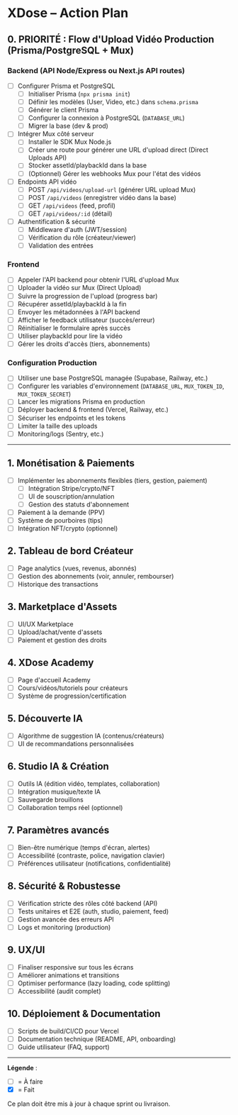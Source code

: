 # XDose – Action Plan

## 0. PRIORITÉ : Flow d'Upload Vidéo Production (Prisma/PostgreSQL + Mux)

### Backend (API Node/Express ou Next.js API routes)
- [ ] Configurer Prisma et PostgreSQL
  - [ ] Initialiser Prisma (`npx prisma init`)
  - [ ] Définir les modèles (User, Video, etc.) dans `schema.prisma`
  - [ ] Générer le client Prisma
  - [ ] Configurer la connexion à PostgreSQL (`DATABASE_URL`)
  - [ ] Migrer la base (dev & prod)
- [ ] Intégrer Mux côté serveur
  - [ ] Installer le SDK Mux Node.js
  - [ ] Créer une route pour générer une URL d'upload direct (Direct Uploads API)
  - [ ] Stocker assetId/playbackId dans la base
  - [ ] (Optionnel) Gérer les webhooks Mux pour l'état des vidéos
- [ ] Endpoints API vidéo
  - [ ] POST `/api/videos/upload-url` (générer URL upload Mux)
  - [ ] POST `/api/videos` (enregistrer vidéo dans la base)
  - [ ] GET `/api/videos` (feed, profil)
  - [ ] GET `/api/videos/:id` (détail)
- [ ] Authentification & sécurité
  - [ ] Middleware d'auth (JWT/session)
  - [ ] Vérification du rôle (créateur/viewer)
  - [ ] Validation des entrées

### Frontend
- [ ] Appeler l'API backend pour obtenir l'URL d'upload Mux
- [ ] Uploader la vidéo sur Mux (Direct Upload)
- [ ] Suivre la progression de l'upload (progress bar)
- [ ] Récupérer assetId/playbackId à la fin
- [ ] Envoyer les métadonnées à l'API backend
- [ ] Afficher le feedback utilisateur (succès/erreur)
- [ ] Réinitialiser le formulaire après succès
- [ ] Utiliser playbackId pour lire la vidéo
- [ ] Gérer les droits d'accès (tiers, abonnements)

### Configuration Production
- [ ] Utiliser une base PostgreSQL managée (Supabase, Railway, etc.)
- [ ] Configurer les variables d'environnement (`DATABASE_URL`, `MUX_TOKEN_ID`, `MUX_TOKEN_SECRET`)
- [ ] Lancer les migrations Prisma en production
- [ ] Déployer backend & frontend (Vercel, Railway, etc.)
- [ ] Sécuriser les endpoints et les tokens
- [ ] Limiter la taille des uploads
- [ ] Monitoring/logs (Sentry, etc.)

---

## 1. Monétisation & Paiements
- [ ] Implémenter les abonnements flexibles (tiers, gestion, paiement)
  - [ ] Intégration Stripe/crypto/NFT
  - [ ] UI de souscription/annulation
  - [ ] Gestion des statuts d'abonnement
- [ ] Paiement à la demande (PPV)
- [ ] Système de pourboires (tips)
- [ ] Intégration NFT/crypto (optionnel)

## 2. Tableau de bord Créateur
- [ ] Page analytics (vues, revenus, abonnés)
- [ ] Gestion des abonnements (voir, annuler, rembourser)
- [ ] Historique des transactions

## 3. Marketplace d'Assets
- [ ] UI/UX Marketplace
- [ ] Upload/achat/vente d'assets
- [ ] Paiement et gestion des droits

## 4. XDose Academy
- [ ] Page d'accueil Academy
- [ ] Cours/vidéos/tutoriels pour créateurs
- [ ] Système de progression/certification

## 5. Découverte IA
- [ ] Algorithme de suggestion IA (contenus/créateurs)
- [ ] UI de recommandations personnalisées

## 6. Studio IA & Création
- [ ] Outils IA (édition vidéo, templates, collaboration)
- [ ] Intégration musique/texte IA
- [ ] Sauvegarde brouillons
- [ ] Collaboration temps réel (optionnel)

## 7. Paramètres avancés
- [ ] Bien-être numérique (temps d'écran, alertes)
- [ ] Accessibilité (contraste, police, navigation clavier)
- [ ] Préférences utilisateur (notifications, confidentialité)

## 8. Sécurité & Robustesse
- [ ] Vérification stricte des rôles côté backend (API)
- [ ] Tests unitaires et E2E (auth, studio, paiement, feed)
- [ ] Gestion avancée des erreurs API
- [ ] Logs et monitoring (production)

## 9. UX/UI
- [ ] Finaliser responsive sur tous les écrans
- [ ] Améliorer animations et transitions
- [ ] Optimiser performance (lazy loading, code splitting)
- [ ] Accessibilité (audit complet)

## 10. Déploiement & Documentation
- [ ] Scripts de build/CI/CD pour Vercel
- [ ] Documentation technique (README, API, onboarding)
- [ ] Guide utilisateur (FAQ, support)

---

**Légende** :
- [ ] = À faire
- [x] = Fait

Ce plan doit être mis à jour à chaque sprint ou livraison. 